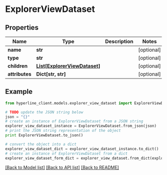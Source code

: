 # ExplorerViewDataset


## Properties
Name | Type | Description | Notes
------------ | ------------- | ------------- | -------------
**name** | **str** |  | [optional] 
**type** | **str** |  | [optional] 
**children** | [**List[ExplorerViewDataset]**](ExplorerViewDataset.md) |  | [optional] 
**attributes** | **Dict[str, str]** |  | [optional] 

## Example

```python
from hyperline_client.models.explorer_view_dataset import ExplorerViewDataset

# TODO update the JSON string below
json = "{}"
# create an instance of ExplorerViewDataset from a JSON string
explorer_view_dataset_instance = ExplorerViewDataset.from_json(json)
# print the JSON string representation of the object
print ExplorerViewDataset.to_json()

# convert the object into a dict
explorer_view_dataset_dict = explorer_view_dataset_instance.to_dict()
# create an instance of ExplorerViewDataset from a dict
explorer_view_dataset_form_dict = explorer_view_dataset.from_dict(explorer_view_dataset_dict)
```
[[Back to Model list]](../README.md#documentation-for-models) [[Back to API list]](../README.md#documentation-for-api-endpoints) [[Back to README]](../README.md)


